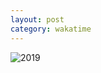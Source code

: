 ```yaml
---
layout: post
category: wakatime
---
```


![2019](https://khjzzm.github.io/assets/image/wakatime/2019.png)